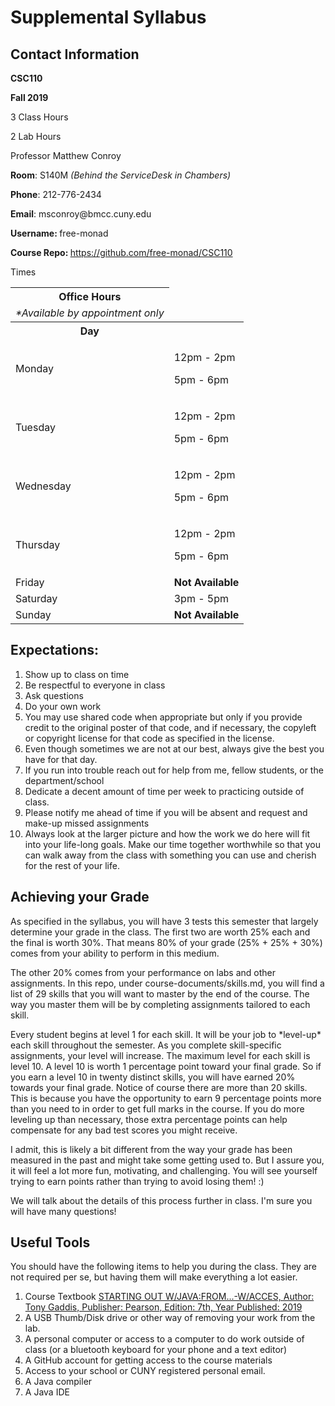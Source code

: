 <!DOCTYPE html>
<html>
	<head></head>
	<body>
		<h1>Supplemental Syllabus</h1>
		<h2>Contact Information</h2>
		<p><strong>CSC110 </strong></p>
		<p><strong>Fall 2019 </strong></p>
		<p>3 Class Hours</p>
		<p>2 Lab Hours</p>
		<p>Professor Matthew Conroy</p>
		<p><strong>Room</strong>: S140M <em>(Behind the ServiceDesk in Chambers)</em></p>
		<p><strong>Phone</strong>: 212-776-2434</p>
		<p><strong>Email</strong>: msconroy@bmcc.cuny.edu</p>
		<p><strong>Username: </strong> free-monad</strong></p>
		<p><strong>Course Repo: </strong> <a href="https://github.com/free-monad/CSC110">https://github.com/free-monad/CSC110 </a></p>
		<p>
				<table>
					<thead>
						<tr>
							<th colspan="1"> Office Hours </th>
						</tr>
						<tr>
							<td colspan="1" style="text-align: center;"> <em>*Available by appointment only</em></td>
						</tr>
					</thead>
					<tbody>
						<tr>
							<th>Day</th>
							<ht>Times</th>
						<tr>
						<tr>
							<td>Monday</td> 
							<td><p>12pm - 2pm</p> <p>5pm - 6pm</p> </td>
						</tr>
						<tr>
							<td>Tuesday</td>
							<td><p>12pm - 2pm</p> <p>5pm - 6pm</p> </td>
						</tr>
						<tr>
							<td>Wednesday</td>
							<td><p>12pm - 2pm</p> <p>5pm - 6pm</p> </td>
						</tr>
						<tr>
							<td>Thursday</td>
							<td><p>12pm - 2pm</p> <p>5pm - 6pm</p> </td>
						</tr>
						<tr>
							<td>Friday</td>
							<td><strong>Not Available</strong></td>
						</tr>
						<tr>
							<td>Saturday</td>
							<td>3pm - 5pm </td>
						</tr>
						<tr>
							<td>Sunday</td>
							<td><strong>Not Available</strong></td>
						</tr>
					</tbody>
				</table>
		</p>
		<h2>Expectations:</h2>
		<ol>
			<li>Show up to class on time</li>
			<li>Be respectful to everyone in class</li>
			<li>Ask questions</li>
			<li>Do your own work</li>
			<li>You may use shared code when appropriate but only if you provide credit to the original poster of that code, and if necessary, the copyleft or copyright license for that code as specified in the license.</li>
			<li>Even though sometimes we are not at our best, always give the best you have for that day.</li>
			<li>If you run into trouble reach out for help from me, fellow students, or the department/school</li>
			<li> Dedicate a decent amount of time per week to practicing outside of class.</li>
			<li> Please notify me ahead of time if you will be absent and request and make-up missed assignments</li>
			<li>Always look at the larger picture and how the work we do here will fit into your life-long goals. Make our time together worthwhile so that you can walk away from the class with something you can use and cherish for the rest of your life. </li>
</ol>
		<h2>Achieving your Grade </h2>
		<p>As specified in the syllabus, you will have 3 tests this semester that largely determine your grade in the class. The first two are worth 25% each and the final is worth 30%. That means 80% of your grade (25% + 25% + 30%) comes from your ability to perform in this medium.</p>
		<p>The other 20% comes from your performance on labs and other assignments. In this repo, under course-documents/skills.md, you will find a list of 29 skills that you will want to master by the end of the course. The way you master them will be by completing assignments tailored to each skill.</p>
		<p>Every student begins at level 1 for each skill. It will be your job to *level-up* each skill throughout the semester. As you complete skill-specific assignments, your level will increase. The maximum level for each skill is level 10. A level 10 is worth 1 percentage point toward your final grade. So if you earn a level 10 in twenty distinct skills, you will have earned 20% towards your final grade. Notice of course there are more than 20 skills. This is because you have the opportunity to earn 9 percentage points more than you need to in order to get full marks in the course. If you do more leveling up than necessary, those extra percentage points can help compensate for any bad test scores you might receive. </p>
		<p>I admit, this is likely a bit different from the way your grade has been measured in the past and might take some getting used to. But I assure you, it will feel a lot more fun, motivating, and challenging. You will see yourself trying to earn points rather than trying to avoid losing them! :) </p>
		<p>We will talk about the details of this process further in class. I'm sure you will have many questions!</p>
		<h2>Useful Tools</h2>
		<p>You should have the following items to help you during the class. They are not required per se, but having them will make everything a lot easier.</p>
		<ol>
			<li>Course Textbook <a href="https://www.amazon.com/Starting-Out-Java-Control-Structures/dp/0133957055">STARTING OUT W/JAVA:FROM...-W/ACCES, Author: Tony Gaddis, Publisher: Pearson, Edition: 7th, Year Published: 2019 </a></li>
			<li>A USB Thumb/Disk drive or other way of removing your work from the lab.</li>
		 	<li>A personal computer or access to a computer to do work outside of class (or a bluetooth keyboard for your phone and a text editor)</li>
			<li>A GitHub account for getting access to the course materials</li>
			<li>Access to your school or CUNY registered personal email.</li>
			<li>A Java compiler</li>
			<li>A Java IDE</li>
		</ol>
	</body>
</html>
